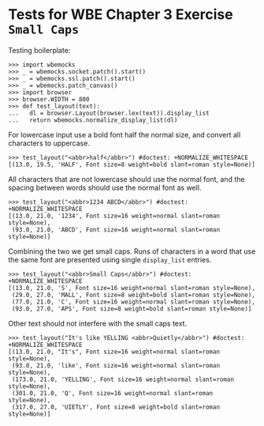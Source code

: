Tests for WBE Chapter 3 Exercise `Small Caps`
==============================================

Testing boilerplate:

    >>> import wbemocks
    >>> _ = wbemocks.socket.patch().start()
    >>> _ = wbemocks.ssl.patch().start()
    >>> _ = wbemocks.patch_canvas()
    >>> import browser
    >>> browser.WIDTH = 800
    >>> def test_layout(text):
    ...   dl = browser.Layout(browser.lex(text)).display_list
    ...   return wbemocks.normalize_display_list(dl)

For lowercase input use a bold font half the normal size, and convert all 
  characters to uppercase.

    >>> test_layout("<abbr>half</abbr>") #doctest: +NORMALIZE_WHITESPACE
    [(13.0, 19.5, 'HALF', Font size=8 weight=bold slant=roman style=None)]

All characters that are not lowercase should use the normal font, and the 
  spacing between words should use the normal font as well.

    >>> test_layout("<abbr>1234 ABCD</abbr>") #doctest: +NORMALIZE_WHITESPACE
    [(13.0, 21.0, '1234', Font size=16 weight=normal slant=roman style=None),
     (93.0, 21.0, 'ABCD', Font size=16 weight=normal slant=roman style=None)]

Combining the two we get small caps.
Runs of characters in a word that use the same font are presented using single 
  `display_list` entries.

    >>> test_layout("<abbr>Small Caps</abbr>") #doctest: +NORMALIZE_WHITESPACE
    [(13.0, 21.0, 'S', Font size=16 weight=normal slant=roman style=None), 
     (29.0, 27.0, 'MALL', Font size=8 weight=bold slant=roman style=None), 
     (77.0, 21.0, 'C', Font size=16 weight=normal slant=roman style=None), 
     (93.0, 27.0, 'APS', Font size=8 weight=bold slant=roman style=None)]

 Other text should not interfere with the small caps text.
 
    >>> test_layout("It's like YELLING <abbr>Quietly</abbr>") #doctest: +NORMALIZE_WHITESPACE
    [(13.0, 21.0, "It's", Font size=16 weight=normal slant=roman style=None), 
     (93.0, 21.0, 'like', Font size=16 weight=normal slant=roman style=None),
     (173.0, 21.0, 'YELLING', Font size=16 weight=normal slant=roman style=None),
     (301.0, 21.0, 'Q', Font size=16 weight=normal slant=roman style=None), 
     (317.0, 27.0, 'UIETLY', Font size=8 weight=bold slant=roman style=None)]
